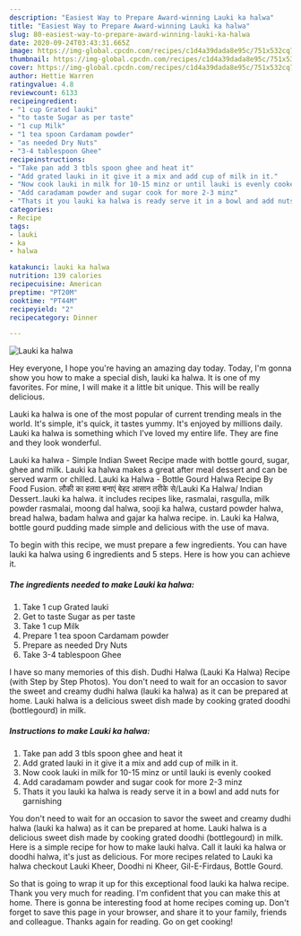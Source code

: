 ```yaml
---
description: "Easiest Way to Prepare Award-winning Lauki ka halwa"
title: "Easiest Way to Prepare Award-winning Lauki ka halwa"
slug: 80-easiest-way-to-prepare-award-winning-lauki-ka-halwa
date: 2020-09-24T03:43:31.665Z
image: https://img-global.cpcdn.com/recipes/c1d4a39dada8e95c/751x532cq70/lauki-ka-halwa-recipe-main-photo.jpg
thumbnail: https://img-global.cpcdn.com/recipes/c1d4a39dada8e95c/751x532cq70/lauki-ka-halwa-recipe-main-photo.jpg
cover: https://img-global.cpcdn.com/recipes/c1d4a39dada8e95c/751x532cq70/lauki-ka-halwa-recipe-main-photo.jpg
author: Hettie Warren
ratingvalue: 4.8
reviewcount: 6133
recipeingredient:
- "1 cup Grated lauki"
- "to taste Sugar as per taste"
- "1 cup Milk"
- "1 tea spoon Cardamam powder"
- "as needed Dry Nuts"
- "3-4 tablespoon Ghee"
recipeinstructions:
- "Take pan add 3 tbls spoon ghee and heat it"
- "Add grated lauki in it give it a mix and add cup of milk in it."
- "Now cook lauki in milk for 10-15 minz or until lauki is evenly cooked"
- "Add caradamam powder and sugar cook for more 2-3 minz"
- "Thats it you lauki ka halwa is ready serve it in a bowl and add nuts for garnishing"
categories:
- Recipe
tags:
- lauki
- ka
- halwa

katakunci: lauki ka halwa 
nutrition: 139 calories
recipecuisine: American
preptime: "PT20M"
cooktime: "PT44M"
recipeyield: "2"
recipecategory: Dinner

---
```



![Lauki ka halwa](https://img-global.cpcdn.com/recipes/c1d4a39dada8e95c/751x532cq70/lauki-ka-halwa-recipe-main-photo.jpg)

Hey everyone, I hope you're having an amazing day today. Today, I'm gonna show you how to make a special dish, lauki ka halwa. It is one of my favorites. For mine, I will make it a little bit unique. This will be really delicious.

Lauki ka halwa is one of the most popular of current trending meals in the world. It's simple, it's quick, it tastes yummy. It's enjoyed by millions daily. Lauki ka halwa is something which I've loved my entire life. They are fine and they look wonderful.

Lauki ka halwa - Simple Indian Sweet Recipe made with bottle gourd, sugar, ghee and milk. Lauki ka halwa makes a great after meal dessert and can be served warm or chilled. Lauki ka Halwa - Bottle Gourd Halwa Recipe By Food Fusion. लौकी का हलवा बनाएं बेहद आसान तरीके से/Lauki Ka Halwa/ Indian Dessert..lauki ka halwa. it includes recipes like, rasmalai, rasgulla, milk powder rasmalai, moong dal halwa, sooji ka halwa, custard powder halwa, bread halwa, badam halwa and gajar ka halwa recipe. in. Lauki ka Halwa, bottle gourd pudding made simple and delicious with the use of mava.


To begin with this recipe, we must prepare a few ingredients. You can have lauki ka halwa using 6 ingredients and 5 steps. Here is how you can achieve it.

<!--inarticleads1-->

##### The ingredients needed to make Lauki ka halwa:

1. Take 1 cup Grated lauki
1. Get to taste Sugar as per taste
1. Take 1 cup Milk
1. Prepare 1 tea spoon Cardamam powder
1. Prepare as needed Dry Nuts
1. Take 3-4 tablespoon Ghee


I have so many memories of this dish. Dudhi Halwa (Lauki Ka Halwa) Recipe (with Step by Step Photos). You don&#39;t need to wait for an occasion to savor the sweet and creamy dudhi halwa (lauki ka halwa) as it can be prepared at home. Lauki halwa is a delicious sweet dish made by cooking grated doodhi (bottlegourd) in milk. 

<!--inarticleads2-->

##### Instructions to make Lauki ka halwa:

1. Take pan add 3 tbls spoon ghee and heat it
1. Add grated lauki in it give it a mix and add cup of milk in it.
1. Now cook lauki in milk for 10-15 minz or until lauki is evenly cooked
1. Add caradamam powder and sugar cook for more 2-3 minz
1. Thats it you lauki ka halwa is ready serve it in a bowl and add nuts for garnishing


You don&#39;t need to wait for an occasion to savor the sweet and creamy dudhi halwa (lauki ka halwa) as it can be prepared at home. Lauki halwa is a delicious sweet dish made by cooking grated doodhi (bottlegourd) in milk. Here is a simple recipe for how to make lauki halva. Call it lauki ka halwa or doodhi halwa, it&#39;s just as delicious. For more recipes related to Lauki ka halwa checkout Lauki Kheer, Doodhi ni Kheer, Gil-E-Firdaus, Bottle Gourd. 

So that is going to wrap it up for this exceptional food lauki ka halwa recipe. Thank you very much for reading. I'm confident that you can make this at home. There is gonna be interesting food at home recipes coming up. Don't forget to save this page in your browser, and share it to your family, friends and colleague. Thanks again for reading. Go on get cooking!
